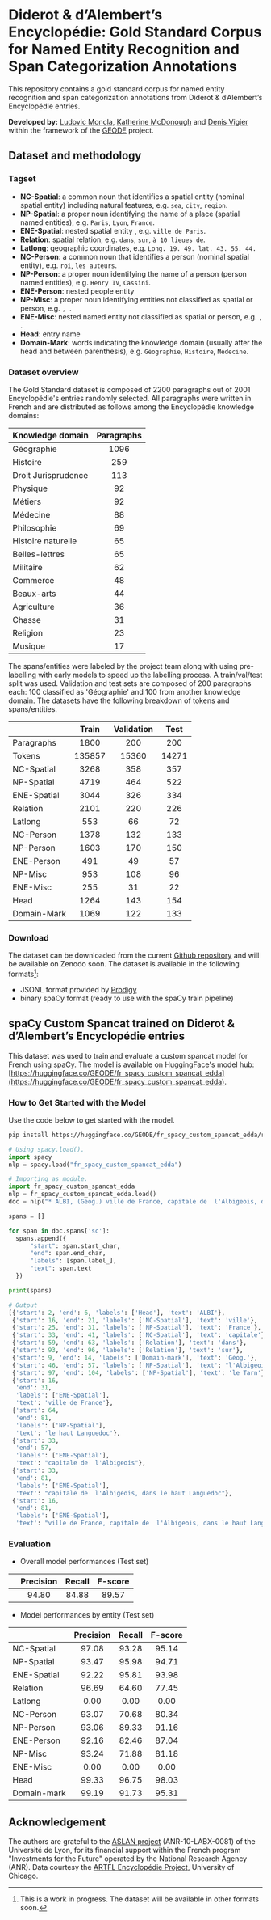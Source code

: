 # Diderot & d’Alembert’s Encyclopédie: Gold Standard Corpus for Named Entity Recognition and Span Categorization Annotations

This repository contains a gold standard corpus for named entity recognition and span categorization annotations from Diderot & d’Alembert’s Encyclopédie entries.

**Developed by:** [Ludovic Moncla](https://ludovicmoncla.github.io), [Katherine McDonough](https://www.lancaster.ac.uk/dsi/about-us/members/katherine-mcdonough#projects) and [Denis Vigier](http://www.icar.cnrs.fr/membre/dvigier/) within the framework of the [GEODE](https://geode-project.github.io) project.


## Dataset and methodology

### Tagset

- **NC-Spatial**: a common noun that identifies a spatial entity (nominal spatial entity) including natural features, e.g. `sea`, `city`, `region`.
- **NP-Spatial**: a proper noun identifying the name of a place (spatial named entities), e.g. `Paris`, `Lyon`, `France`.
- **ENE-Spatial**: nested spatial entity , e.g. `ville de Paris`.
- **Relation**: spatial relation, e.g. `dans`, `sur`, `à 10 lieues de`.
- **Latlong**: geographic coordinates, e.g. `Long. 19. 49. lat. 43. 55. 44.`
- **NC-Person**: a common noun that identifies a person (nominal spatial entity), e.g. `roi`, `les auteurs`.
- **NP-Person**: a proper noun identifying the name of a person (person named entities), e.g. `Henry IV`, `Cassini`.
- **ENE-Person**: nested people entity 
- **NP-Misc**: a proper noun identifying entities not classified as spatial or person, e.g. ``, ``.
- **ENE-Misc**: nested named entity not classified as spatial or person, e.g. ``, ``.
- **Head**: entry name
- **Domain-Mark**: words indicating the knowledge domain (usually after the head and between parenthesis), e.g. `Géographie`, `Histoire`, `Médecine`.


### Dataset overview

The Gold Standard dataset is composed of 2200 paragraphs out of 2001 Encyclopédie's entries randomly selected. 
All paragraphs were written in French and are distributed as follows among the Encyclopédie knowledge domains:

| Knowledge domain | Paragraphs | 
|---|:---:|
| Géographie | 1096 | 
| Histoire | 259 | 
| Droit Jurisprudence | 113 | 
| Physique | 92 | 
| Métiers | 92 | 
| Médecine | 88 | 
| Philosophie | 69 | 
| Histoire naturelle | 65 | 
| Belles-lettres | 65 | 
| Militaire | 62 | 
| Commerce | 48 | 
| Beaux-arts | 44 | 
| Agriculture | 36 | 
| Chasse | 31 | 
| Religion | 23 | 
| Musique | 17 | 


The spans/entities were labeled by the project team along with using pre-labelling with early models to speed up the labelling process. 
A train/val/test split was used.
Validation and test sets are composed of 200 paragraphs each: 100 classified as 'Géographie' and 100 from another knowledge domain.
The datasets have the following breakdown of tokens and spans/entities. 

|   | Train | Validation | Test|
|---|:---:|:---:|:---:|
|Paragraphs| 1800 | 200 | 200|
| Tokens | 135857 | 15360 | 14271 |
| NC-Spatial | 3268 | 358 | 357 |
| NP-Spatial | 4719 | 464 | 522 |
| ENE-Spatial | 3044 | 326 | 334 |
| Relation | 2101 | 220 | 226 |
| Latlong | 553 | 66 | 72 |
| NC-Person | 1378 | 132 | 133 |
| NP-Person | 1603 | 170 | 150 |
| ENE-Person | 491 | 49 | 57 |
| NP-Misc | 953 | 108 | 96 |
| ENE-Misc | 255 | 31 | 22 |
| Head | 1264 | 143 | 154 |
| Domain-Mark | 1069 | 122 | 133 |


### Download

The dataset can be downloaded from the current [Github repository]() and will be available on Zenodo soon.
The dataset is available in the following formats[^1]: 
* JSONL format provided by [Prodigy](https://prodi.gy)
* binary spaCy format (ready to use with the spaCy train pipeline)


[^1]: This is a work in progress. The dataset will be available in other formats soon.



## spaCy Custom Spancat trained on Diderot & d’Alembert’s Encyclopédie entries

This dataset was used to train and evaluate a custom spancat model for French using [spaCy](https://spacy.io).
The model is available on HuggingFace's model hub: [https://huggingface.co/GEODE/fr_spacy_custom_spancat_edda](https://huggingface.co/GEODE/fr_spacy_custom_spancat_edda).



### How to Get Started with the Model

Use the code below to get started with the model.

```bash
pip install https://huggingface.co/GEODE/fr_spacy_custom_spancat_edda/resolve/main/fr_spacy_custom_spancat_edda-any-py3-none-any.whl
```

```python
# Using spacy.load().
import spacy
nlp = spacy.load("fr_spacy_custom_spancat_edda")

# Importing as module.
import fr_spacy_custom_spancat_edda
nlp = fr_spacy_custom_spancat_edda.load()
doc = nlp("* ALBI, (Géog.) ville de France, capitale de  l'Albigeois, dans le haut Languedoc : elle est sur le Tarn. Long. 19. 49. lat. 43. 55. 44.")

spans = []

for span in doc.spans['sc']:
  spans.append({
      "start": span.start_char,
      "end": span.end_char,
      "labels": [span.label_],
      "text": span.text
  })

print(spans)

# Output
[{'start': 2, 'end': 6, 'labels': ['Head'], 'text': 'ALBI'},
 {'start': 16, 'end': 21, 'labels': ['NC-Spatial'], 'text': 'ville'},
 {'start': 25, 'end': 31, 'labels': ['NP-Spatial'], 'text': 'France'},
 {'start': 33, 'end': 41, 'labels': ['NC-Spatial'], 'text': 'capitale'},
 {'start': 59, 'end': 63, 'labels': ['Relation'], 'text': 'dans'},
 {'start': 93, 'end': 96, 'labels': ['Relation'], 'text': 'sur'},
 {'start': 9, 'end': 14, 'labels': ['Domain-mark'], 'text': 'Géog.'},
 {'start': 46, 'end': 57, 'labels': ['NP-Spatial'], 'text': "l'Albigeois"},
 {'start': 97, 'end': 104, 'labels': ['NP-Spatial'], 'text': 'le Tarn'},
 {'start': 16,
  'end': 31,
  'labels': ['ENE-Spatial'],
  'text': 'ville de France'},
 {'start': 64,
  'end': 81,
  'labels': ['NP-Spatial'],
  'text': 'le haut Languedoc'},
 {'start': 33,
  'end': 57,
  'labels': ['ENE-Spatial'],
  'text': "capitale de  l'Albigeois"},
 {'start': 33,
  'end': 81,
  'labels': ['ENE-Spatial'],
  'text': "capitale de  l'Albigeois, dans le haut Languedoc"},
 {'start': 16,
  'end': 81,
  'labels': ['ENE-Spatial'],
  'text': "ville de France, capitale de  l'Albigeois, dans le haut Languedoc"}]
```


### Evaluation

* Overall model performances (Test set)

|   | Precision | Recall | F-score |
|---|:---:|:---:|:---:|
|     | 94.80   | 84.88   | 89.57 | 


* Model performances by entity (Test set)

|   | Precision | Recall | F-score |
|---|:---:|:---:|:---:|
| NC-Spatial    | 97.08   | 93.28   | 95.14 | 
| NP-Spatial    | 93.47   | 95.98   | 94.71 |
| ENE-Spatial   | 92.22   | 95.81   | 93.98 |
| Relation      | 96.69   | 64.60   | 77.45 |
| Latlong       |  0.00   |  0.00   |  0.00 |
| NC-Person     | 93.07   | 70.68   | 80.34 |
| NP-Person     | 93.06   | 89.33   | 91.16 |
| ENE-Person    | 92.16   | 82.46   | 87.04 |
| NP-Misc       | 93.24   | 71.88   | 81.18 |
| ENE-Misc      |  0.00   |  0.00   |  0.00 |
| Head          | 99.33   | 96.75   | 98.03 |
| Domain-mark   | 99.19   | 91.73   | 95.31 |



## Acknowledgement

The authors are grateful to the [ASLAN project](https://aslan.universite-lyon.fr) (ANR-10-LABX-0081) of the Université de Lyon, for its financial support within the French program "Investments for the Future" operated by the National Research Agency (ANR). Data courtesy the [ARTFL Encyclopédie Project](https://artfl-project.uchicago.edu), University of Chicago.